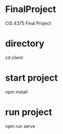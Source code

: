 # FinalProject
CIS 4375 Final Project

# directory 
cd client

# start project
npm install

# run project 
npm run serve